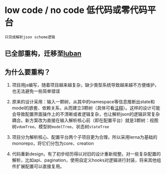 # low code / no code 低代码或零代码平台

`只完成解析json scheme逻辑`

## 已全部重构，迁移至[luban](https://github.com/HiWayne/luban)

## 为什么要重构？

1. 项目用js编写，随着项目越来越复杂，缺少类型系统导致越来越不方便维护，也无法避免一些简单错误

2. 原来的设计采用：输入一颗树，从其中的namespace等信息推断出state和model的嵌套、依赖关系，从而建立3颗树（具体可看[注释](https://github.com/HiWayne/shekina/blob/master/src/core/compile/index.js)）。这样的设计可能会导致配置界面操作上的不清晰或者逻辑复杂，也让解析json的逻辑非常复杂耦合。新方案改为直接在输入解析核心前（即在配置平台）就是3颗树：视图树`vdomTree`、模型树`modelTree`、状态树`stateTree`

3. 项目分为解析核心、配置平台两个子项目更为合理，所以采用lerna为基础的monorepo，将它们分包为core、creation

4. 代码重新design，有了初步经历得以对旧的设计重新规整。对一些复杂配置的解析，比如api、pagination，使用自定义hooks对逻辑进行封装，将来其他组件扩展配置可以直接复用。
